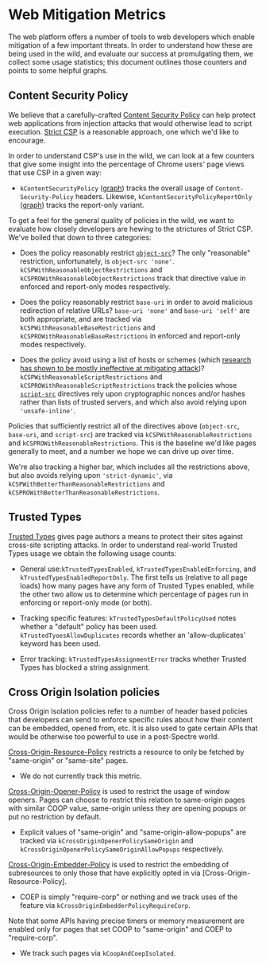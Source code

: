 # Web Mitigation Metrics

The web platform offers a number of tools to web developers which enable
mitigation of a few important threats. In order to understand how these are
being used in the wild, and evaluate our success at promulgating them, we
collect some usage statistics; this document outlines those counters and
points to some helpful graphs.

## Content Security Policy

We believe that a carefully-crafted [Content Security Policy][csp] can help
protect web applications from injection attacks that would otherwise lead to
script execution. [Strict CSP][strict-csp] is a reasonable approach, one which
we'd like to encourage.

[csp]: https://w3c.github.io/webappsec-csp/
[strict-csp]: https://csp.withgoogle.com/docs/strict-csp.html

In order to understand CSP's use in the wild, we can look at a few counters that
give some insight into the percentage of Chrome users' page views that use CSP
in a given way:

*   `kContentSecurityPolicy`
    ([graph](https://chromestatus.com/metrics/feature/timeline/popularity/15))
    tracks the overall usage of `Content-Security-Policy` headers. Likewise,
    `kContentSecurityPolicyReportOnly`
    ([graph](https://chromestatus.com/metrics/feature/timeline/popularity/16))
    tracks the report-only variant.

To get a feel for the general quality of policies in the wild, we want to
evaluate how closely developers are hewing to the strictures of Strict CSP.
We've boiled that down to three categories:

*   Does the policy reasonably restrict [`object-src`][object-src]? The only
    "reasonable" restriction, unfortunately, is `object-src 'none'`.
    `kCSPWithReasonableObjectRestrictions` and
    `kCSPROWithReasonableObjectRestrictions` track that directive value in
    enforced and report-only modes respectively.

*   Does the policy reasonably restrict `base-uri` in order to avoid malicious
    redirection of relative URLs? `base-uri 'none'` and `base-uri 'self'` are
    both appropriate, and are tracked via `kCSPWithReasonableBaseRestrictions`
    and `kCSPROWithReasonableBaseRestrictions` in enforced and report-only modes
    respectively.

*   Does the policy avoid using a list of hosts or schemes (which [research has
    shown to be mostly ineffective at mitigating attack][csp-is-dead])?
    `kCSPWithReasonableScriptRestrictions` and
    `kCSPROWithReasonableScriptRestrictions` track the policies whose
    [`script-src`][script-src] directives rely upon cryptographic nonces and/or
    hashes rather than lists of trusted servers, and which also avoid relying
    upon `'unsafe-inline'`.

Policies that sufficiently restrict all of the directives above (`object-src`,
`base-uri`, and `script-src`) are tracked via `kCSPWithReasonableRestrictions`
and `kCSPROWithReasonableRestrictions`. This is the baseline we'd like pages
generally to meet, and a number we hope we can drive up over time.

We're also tracking a higher bar, which includes all the restrictions above,
but also avoids relying upon `'strict-dynamic'`, via
`kCSPWithBetterThanReasonableRestrictions` and
`kCSPROWithBetterThanReasonableRestrictions`.

[object-src]: https://w3c.github.io/webappsec-csp/#directive-object-src
[base-uri]: https://w3c.github.io/webappsec-csp/#directive-base-uri
[script-src]: https://w3c.github.io/webappsec-csp/#directive-script-src
[csp-is-dead]: https://research.google/pubs/pub45542/

## Trusted Types

[Trusted Types][tt] gives page authors a means to protect their sites against
cross-site scripting attacks. In order to understand real-world Trusted Types
usage we obtain the following usage counts:

* General use:`kTrustedTypesEnabled`, `kTrustedTypesEnabledEnforcing`, and
  `kTrustedTypesEnabledReportOnly`. The first tells us (relative to all page
  loads) how many pages have any form of Trusted Types enabled, while the other
  two allow us to determine which percentage of pages run in enforcing or
  report-only mode (or both).

* Tracking specific features: `kTrustedTypesDefaultPolicyUsed` notes whether a
  "default" policy has been used. `kTrustedTyoesAllowDuplicates` records
  whether an 'allow-duplicates' keyword has been used.

* Error tracking: `kTrustedTypesAssignmentError` tracks whether Trusted Types
  has blocked a string assignment.

[tt]: https://github.com/w3c/webappsec-trusted-types/

## Cross Origin Isolation policies

Cross Origin Isolation policies refer to a number of header based policies that
developers can send to enforce specific rules about how their content can be
embedded, opened from, etc. It is also used to gate certain APIs that would be
otherwise too powerful to use in a post-Spectre world.

[Cross-Origin-Resource-Policy][corp] restricts a resource to only be fetched by
"same-origin" or "same-site" pages.

* We do not currently track this metric.

[Cross-Origin-Opener-Policy][coop] is used to restrict the usage of window
openers. Pages can choose to restrict this relation to same-origin pages with
similar COOP value, same-origin unless they are opening popups or put no
restriction by default.

* Explicit values of "same-origin" and "same-origin-allow-popups" are tracked
  via `kCrossOriginOpenerPolicySameOrigin` and
  `kCrossOriginOpenerPolicySameOriginAllowPopups` respectively.

[Cross-Origin-Embedder-Policy][coep] is used to restrict the embedding of
subresources to only those that have explicitly opted in via
[Cross-Origin-Resource-Policy].

* COEP is simply "require-corp" or nothing and we track uses of the feature via
  `kCrossOriginEmbedderPolicyRequireCorp`.

Note that some APIs having precise timers or memory measurement are enabled only
for pages that set COOP to "same-origin" and COEP to "require-corp".

* We track such pages via `kCoopAndCoepIsolated`.


[corp]: https://developer.mozilla.org/en-US/docs/Web/HTTP/Cross-Origin_Resource_Policy_(CORP)
[coep]: https://wicg.github.io/cross-origin-embedder-policy/
[coop]: https://gist.github.com/annevk/6f2dd8c79c77123f39797f6bdac43f3e

